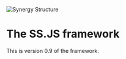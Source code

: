 ![Synergy Structure](http://synergystructure.com/logo-f-gh.svg)

# The SS.JS framework

This is version 0.9 of the framework.
